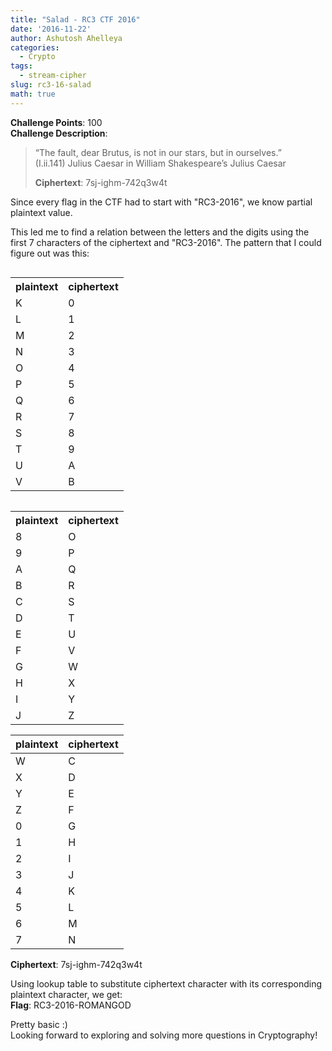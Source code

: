 ```yaml
---
title: "Salad - RC3 CTF 2016"
date: '2016-11-22'
author: Ashutosh Ahelleya
categories:
  - Crypto
tags:
  - stream-cipher
slug: rc3-16-salad
math: true
---
```


**Challenge Points**: 100  
**Challenge Description**:  

> “The fault, dear Brutus, is not in our stars, but in ourselves.”  
> (I.ii.141) Julius Caesar in William Shakespeare’s Julius Caesar  
>  
> **Ciphertext**: 7sj-ighm-742q3w4t

Since every flag in the CTF had to start with "RC3-2016", we know partial plaintext value.

This led me to find a relation between the letters and the digits using the first 7 characters of the ciphertext and "RC3-2016". The pattern that I could figure out was this:

<table align="left">
    <tr>
      <th> plaintext </th>
      <th> ciphertext </th>
    </tr>
    <tr>
      <td> K </td>
      <td> 0 </td>
    </tr>
    <tr>
      <td> L </td>
      <td> 1 </td>
    </tr>
    <tr>
      <td> M </td>
      <td> 2 </td>
    </tr>
    <tr>
      <td> N </td>
      <td> 3 </td>
    </tr>
    <tr>
      <td> O </td>
      <td> 4 </td>
    </tr>
    <tr>
      <td> P </td>
      <td> 5 </td>
    </tr>
    <tr>
      <td> Q </td>
      <td> 6 </td>
    </tr>
    <tr>
      <td> R </td>
      <td> 7 </td>
    </tr>
    <tr>
      <td> S </td>
      <td> 8 </td>
    </tr>
    <tr>
      <td> T </td>
      <td> 9 </td>
    </tr>
    <tr>
      <td> U </td>
      <td> A </td>
    </tr>
    <tr>
      <td> V </td>
      <td> B </td>
    </tr>
</table>

<table align="right">
    <tr>
      <th> plaintext </th>
      <th> ciphertext </th>
    </tr>
    <tr>
      <td> 8 </td>
      <td> O </td>
    </tr>
    <tr>
      <td> 9 </td>
      <td> P </td>
    </tr>
    <tr>
      <td> A </td>
      <td> Q </td>
    </tr>
    <tr>
      <td> B </td>
      <td> R </td>
    </tr>
    <tr>
      <td> C </td>
      <td> S </td>
    </tr>
    <tr>
      <td> D </td>
      <td> T </td>
    </tr>
    <tr>
      <td> E </td>
      <td> U </td>
    </tr>
    <tr>
      <td> F </td>
      <td> V </td>
    </tr>
    <tr>
      <td> G </td>
      <td> W </td>
    </tr>
    <tr>
      <td> H </td>
      <td> X </td>
    </tr>
    <tr>
      <td> I </td>
      <td> Y </td>
    </tr>
    <tr>
      <td> J </td>
      <td> Z </td>
    </tr>
</table>

 plaintext| ciphertext |
 ---------| ---------- |
    W    |     C      |
    X    |     D      |
    Y    |     E      |
    Z    |     F      |
    0    |     G      |
    1    |     H      |
    2    |     I      |
    3    |     J      |
    4    |     K      |
    5    |     L      |
    6    |     M      |
    7    |     N      |


**Ciphertext**: 7sj-ighm-742q3w4t  

Using lookup table to substitute ciphertext character with its corresponding plaintext character, we get:   
**Flag**: RC3-2016-ROMANGOD  

Pretty basic :)  
Looking forward to exploring and solving more questions in Cryptography!
